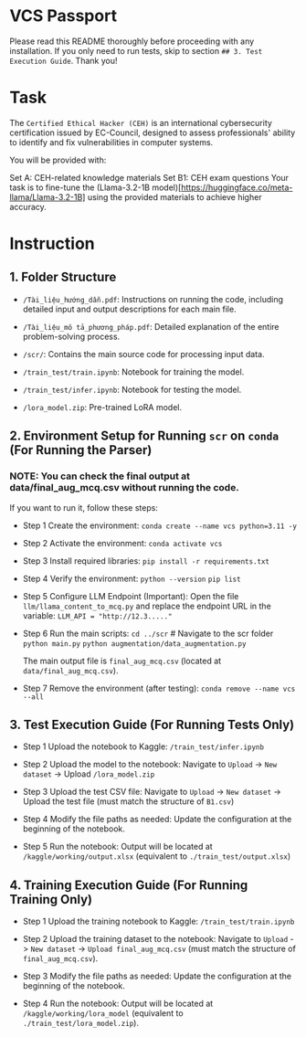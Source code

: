 # VCS Passport

Please read this README thoroughly before proceeding with any installation.
If you only need to run tests, skip to section `## 3. Test Execution Guide`.
Thank you!

# Task

The `Certified Ethical Hacker (CEH)` is an international cybersecurity certification issued by EC-Council, designed to assess professionals' ability to identify and fix vulnerabilities in computer systems.

You will be provided with:

Set A: CEH-related knowledge materials
Set B1: CEH exam questions
Your task is to fine-tune the (Llama-3.2-1B model)[https://huggingface.co/meta-llama/Llama-3.2-1B] using the provided materials to achieve higher accuracy.

# Instruction

## 1. Folder Structure

 + `/Tài_liệu_hướng_dẫn.pdf`: Instructions on running the code, including detailed input and output descriptions for each main file.

 + `/Tài_liệu_mô tả_phương_pháp.pdf`: Detailed explanation of the entire problem-solving process.

 + `/scr/`: Contains the main source code for processing input data.

 + `/train_test/train.ipynb`: Notebook for training the model.

 + `/train_test/infer.ipynb`: Notebook for testing the model.

 + `/lora_model.zip`: Pre-trained LoRA model.


## 2. Environment Setup for Running `scr` on `conda` (For Running the Parser)

### NOTE: You can check the final output at data/final_aug_mcq.csv without running the code.

If you want to run it, follow these steps:

 + Step 1 Create the environment: 
	`conda create --name vcs python=3.11 -y`

 + Step 2 Activate the environment: 
	`conda activate vcs`

 + Step 3 Install required libraries:
	`pip install -r requirements.txt`

 + Step 4 Verify the environment: 
	`python --version`
	`pip list`

 + Step 5 Configure LLM Endpoint (Important):
	Open the file `llm/llama_content_to_mcq.py` and replace the endpoint URL in the variable:
	`LLM_API = "http://12.3....."`
	
 + Step 6 Run the main scripts:
	`cd ../scr` # Navigate to the scr folder
	`python main.py`
	`python augmentation/data_augmentation.py`
	
	The main output file is `final_aug_mcq.csv` (located at `data/final_aug_mcq.csv`).

 + Step 7 Remove the environment (after testing):
	`conda remove --name vcs --all`


## 3. Test Execution Guide (For Running Tests Only)

 + Step 1 Upload the notebook to Kaggle:
	`/train_test/infer.ipynb`

 + Step 2 Upload the model to the notebook:
	Navigate to `Upload` -> `New dataset` -> Upload  `/lora_model.zip` 

 + Step 3 Upload the test CSV file:
	Navigate to `Upload` -> `New dataset` -> Upload the test file (must match the structure of `B1.csv`)

 + Step 4 Modify the file paths as needed:
	Update the configuration at the beginning of the notebook.

 + Step 5 Run the notebook:
	Output will be located at `/kaggle/working/output.xlsx` (equivalent to `./train_test/output.xlsx`)


## 4. Training Execution Guide (For Running Training Only)

 + Step 1 Upload the training notebook to Kaggle:
	`/train_test/train.ipynb`

 + Step 2 Upload the training dataset to the notebook:
	Navigate to `Upload` -> `New dataset` -> `Upload final_aug_mcq.csv` (must match the structure of `final_aug_mcq.csv`).

 + Step 3 Modify the file paths as needed:
	Update the configuration at the beginning of the notebook.

 + Step 4 Run the notebook:
	Output will be located at `/kaggle/working/lora_model` (equivalent to `./train_test/lora_model.zip`).




















